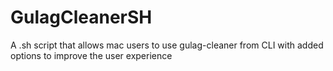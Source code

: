 # GulagCleanerSH
 A .sh script that allows mac users to use gulag-cleaner from CLI with added options to improve the user experience
